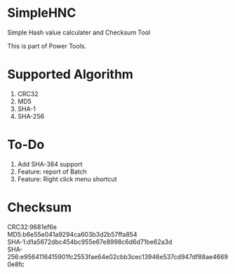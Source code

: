 # SimpleHNC
Simple Hash value calculater and Checksum Tool

This is part of Power Tools.

# Supported Algorithm
1. CRC32
2. MD5
3. SHA-1
4. SHA-256

# To-Do
1. Add SHA-384 support
2. Feature: report of Batch
3. Feature: Right click menu shortcut

# Checksum
CRC32:9681ef6e<br />
MD5:b6e55e041a9294ca603b3d2b57ffa854<br />
SHA-1:d1a5672dbc454bc955e67e8998c6d6d71be62a3d<br />
SHA-256:e9564116415901fc2553fae64e02cbb3cec13946e537cd947df88ae46690e8fc<br />
